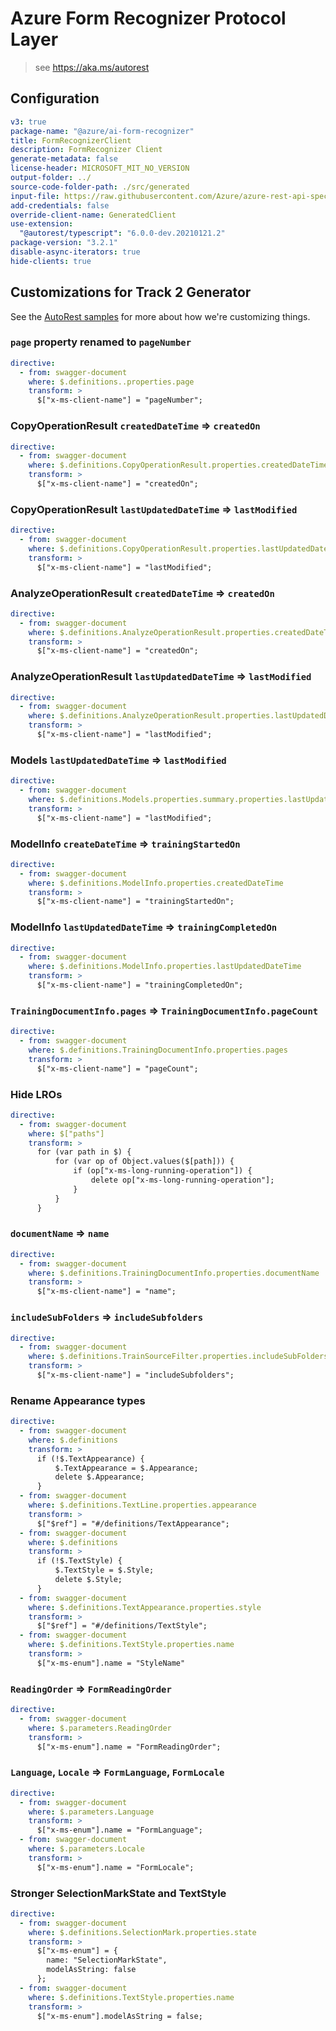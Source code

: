 # Azure Form Recognizer Protocol Layer

> see https://aka.ms/autorest

## Configuration

```yaml
v3: true
package-name: "@azure/ai-form-recognizer"
title: FormRecognizerClient
description: FormRecognizer Client
generate-metadata: false
license-header: MICROSOFT_MIT_NO_VERSION
output-folder: ../
source-code-folder-path: ./src/generated
input-file: https://raw.githubusercontent.com/Azure/azure-rest-api-specs/1a8a869d1a96dc007f116d320f5c2659323bbe7c/specification/cognitiveservices/data-plane/FormRecognizer/stable/v2.1/FormRecognizer.json
add-credentials: false
override-client-name: GeneratedClient
use-extension:
  "@autorest/typescript": "6.0.0-dev.20210121.2"
package-version: "3.2.1"
disable-async-iterators: true
hide-clients: true
```

## Customizations for Track 2 Generator

See the [AutoRest samples](https://github.com/Azure/autorest/tree/master/Samples/3b-custom-transformations)
for more about how we're customizing things.

### `page` property renamed to `pageNumber`

```yaml
directive:
  - from: swagger-document
    where: $.definitions..properties.page
    transform: >
      $["x-ms-client-name"] = "pageNumber";
```

### CopyOperationResult `createdDateTime` => `createdOn`

```yaml
directive:
  - from: swagger-document
    where: $.definitions.CopyOperationResult.properties.createdDateTime
    transform: >
      $["x-ms-client-name"] = "createdOn";
```

### CopyOperationResult `lastUpdatedDateTime` => `lastModified`

```yaml
directive:
  - from: swagger-document
    where: $.definitions.CopyOperationResult.properties.lastUpdatedDateTime
    transform: >
      $["x-ms-client-name"] = "lastModified";
```

### AnalyzeOperationResult `createdDateTime` => `createdOn`

```yaml
directive:
  - from: swagger-document
    where: $.definitions.AnalyzeOperationResult.properties.createdDateTime
    transform: >
      $["x-ms-client-name"] = "createdOn";
```

### AnalyzeOperationResult `lastUpdatedDateTime` => `lastModified`

```yaml
directive:
  - from: swagger-document
    where: $.definitions.AnalyzeOperationResult.properties.lastUpdatedDateTime
    transform: >
      $["x-ms-client-name"] = "lastModified";
```

### Models `lastUpdatedDateTime` => `lastModified`

```yaml
directive:
  - from: swagger-document
    where: $.definitions.Models.properties.summary.properties.lastUpdatedDateTime
    transform: >
      $["x-ms-client-name"] = "lastModified";
```

### ModelInfo `createDateTime` => `trainingStartedOn`

```yaml
directive:
  - from: swagger-document
    where: $.definitions.ModelInfo.properties.createdDateTime
    transform: >
      $["x-ms-client-name"] = "trainingStartedOn";
```

### ModelInfo `lastUpdatedDateTime` => `trainingCompletedOn`

```yaml
directive:
  - from: swagger-document
    where: $.definitions.ModelInfo.properties.lastUpdatedDateTime
    transform: >
      $["x-ms-client-name"] = "trainingCompletedOn";
```

### `TrainingDocumentInfo.pages` => `TrainingDocumentInfo.pageCount`

```yaml
directive:
  - from: swagger-document
    where: $.definitions.TrainingDocumentInfo.properties.pages
    transform: >
      $["x-ms-client-name"] = "pageCount";
```

### Hide LROs

```yaml
directive:
  - from: swagger-document
    where: $["paths"]
    transform: >
      for (var path in $) {
          for (var op of Object.values($[path])) {
              if (op["x-ms-long-running-operation"]) {
                  delete op["x-ms-long-running-operation"];
              }
          }
      }
```

### `documentName` => `name`

```yaml
directive:
  - from: swagger-document
    where: $.definitions.TrainingDocumentInfo.properties.documentName
    transform: >
      $["x-ms-client-name"] = "name";
```

### `includeSubFolders` => `includeSubfolders`

```yaml
directive:
  - from: swagger-document
    where: $.definitions.TrainSourceFilter.properties.includeSubFolders
    transform: >
      $["x-ms-client-name"] = "includeSubfolders";
```

### Rename Appearance types

```yaml
directive:
  - from: swagger-document
    where: $.definitions
    transform: >
      if (!$.TextAppearance) {
          $.TextAppearance = $.Appearance;
          delete $.Appearance;
      }
  - from: swagger-document
    where: $.definitions.TextLine.properties.appearance
    transform: >
      $["$ref"] = "#/definitions/TextAppearance";
  - from: swagger-document
    where: $.definitions
    transform: >
      if (!$.TextStyle) {
          $.TextStyle = $.Style;
          delete $.Style;
      }
  - from: swagger-document
    where: $.definitions.TextAppearance.properties.style
    transform: >
      $["$ref"] = "#/definitions/TextStyle";
  - from: swagger-document
    where: $.definitions.TextStyle.properties.name
    transform: >
      $["x-ms-enum"].name = "StyleName"
```

### `ReadingOrder` => `FormReadingOrder`

```yaml
directive:
  - from: swagger-document
    where: $.parameters.ReadingOrder
    transform: >
      $["x-ms-enum"].name = "FormReadingOrder";
```

### `Language`, `Locale` => `FormLanguage`, `FormLocale`

```yaml
directive:
  - from: swagger-document
    where: $.parameters.Language
    transform: >
      $["x-ms-enum"].name = "FormLanguage";
  - from: swagger-document
    where: $.parameters.Locale
    transform: >
      $["x-ms-enum"].name = "FormLocale";
```

### Stronger SelectionMarkState and TextStyle

```yaml
directive:
  - from: swagger-document
    where: $.definitions.SelectionMark.properties.state
    transform: >
      $["x-ms-enum"] = {
        name: "SelectionMarkState",
        modelAsString: false
      };
  - from: swagger-document
    where: $.definitions.TextStyle.properties.name
    transform: >
      $["x-ms-enum"].modelAsString = false;
```
